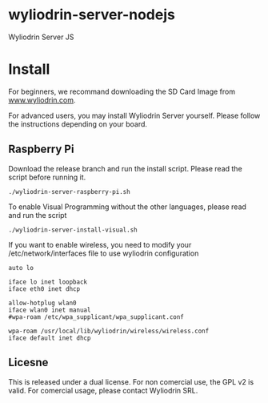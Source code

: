 wyliodrin-server-nodejs
=======================

Wyliodrin Server JS

Install
=======

For beginners, we recommand downloading the SD Card Image from www.wyliodrin.com.

For advanced users, you may install Wyliodrin Server yourself. Please follow the 
instructions depending on your board.

Raspberry Pi
------------

Download the release branch and run the install script. Please read the script 
before running it.

    ./wyliodrin-server-raspberry-pi.sh

To enable Visual Programming without the other languages, please read and run the script

    ./wyliodrin-server-install-visual.sh


If you want to enable wireless, you need to modify your /etc/network/interfaces file
to use wyliodrin configuration

    auto lo                                                                                                                                     
                                                                                                                                                
    iface lo inet loopback                                                                                                                      
    iface eth0 inet dhcp                                                                                                                        
                                                                                                                                            
    allow-hotplug wlan0                                                                                                                         
    iface wlan0 inet manual                                                                                                                     
    #wpa-roam /etc/wpa_supplicant/wpa_supplicant.conf                                                                                           
                                                                                                                                            
    wpa-roam /usr/local/lib/wyliodrin/wireless/wireless.conf                                                                        
    iface default inet dhcp  

Licesne
-------
This is released under a dual license. 
For non comercial use, the GPL v2 is valid.
For comercial usage, please contact Wyliodrin SRL.
